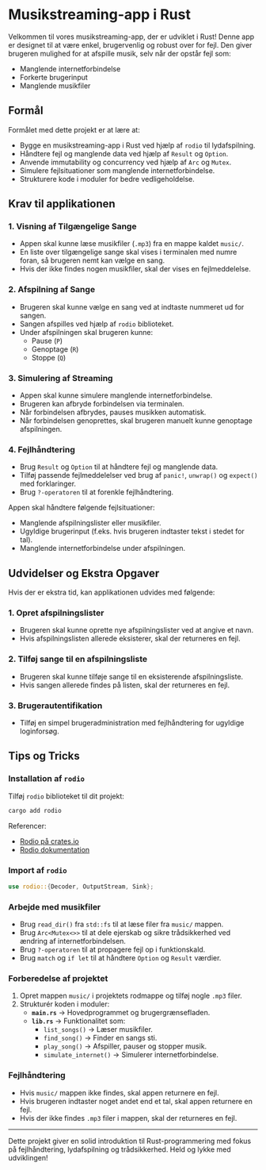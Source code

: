 # Musikstreaming-app i Rust

Velkommen til vores musikstreaming-app, der er udviklet i Rust! Denne app er designet til at være enkel, brugervenlig og robust over for fejl. Den giver brugeren mulighed for at afspille musik, selv når der opstår fejl som:

- Manglende internetforbindelse
- Forkerte brugerinput
- Manglende musikfiler

## Formål

Formålet med dette projekt er at lære at:

- Bygge en musikstreaming-app i Rust ved hjælp af `rodio` til lydafspilning.
- Håndtere fejl og manglende data ved hjælp af `Result` og `Option`.
- Anvende immutability og concurrency ved hjælp af `Arc` og `Mutex`.
- Simulere fejlsituationer som manglende internetforbindelse.
- Strukturere kode i moduler for bedre vedligeholdelse.

## Krav til applikationen

### 1. Visning af Tilgængelige Sange
- Appen skal kunne læse musikfiler (`.mp3`) fra en mappe kaldet `music/`.
- En liste over tilgængelige sange skal vises i terminalen med numre foran, så brugeren nemt kan vælge en sang.
- Hvis der ikke findes nogen musikfiler, skal der vises en fejlmeddelelse.

### 2. Afspilning af Sange
- Brugeren skal kunne vælge en sang ved at indtaste nummeret ud for sangen.
- Sangen afspilles ved hjælp af `rodio` biblioteket.
- Under afspilningen skal brugeren kunne:
  - Pause (`P`)
  - Genoptage (`R`)
  - Stoppe (`Q`)

### 3. Simulering af Streaming
- Appen skal kunne simulere manglende internetforbindelse.
- Brugeren kan afbryde forbindelsen via terminalen.
- Når forbindelsen afbrydes, pauses musikken automatisk.
- Når forbindelsen genoprettes, skal brugeren manuelt kunne genoptage afspilningen.

### 4. Fejlhåndtering
- Brug `Result` og `Option` til at håndtere fejl og manglende data.
- Tilføj passende fejlmeddelelser ved brug af `panic!`, `unwrap()` og `expect()` med forklaringer.
- Brug `?-operatoren` til at forenkle fejlhåndtering.

Appen skal håndtere følgende fejlsituationer:
- Manglende afspilningslister eller musikfiler.
- Ugyldige brugerinput (f.eks. hvis brugeren indtaster tekst i stedet for tal).
- Manglende internetforbindelse under afspilningen.

## Udvidelser og Ekstra Opgaver
Hvis der er ekstra tid, kan applikationen udvides med følgende:

### 1. Opret afspilningslister
- Brugeren skal kunne oprette nye afspilningslister ved at angive et navn.
- Hvis afspilningslisten allerede eksisterer, skal der returneres en fejl.

### 2. Tilføj sange til en afspilningsliste
- Brugeren skal kunne tilføje sange til en eksisterende afspilningsliste.
- Hvis sangen allerede findes på listen, skal der returneres en fejl.

### 3. Brugerautentifikation
- Tilføj en simpel brugeradministration med fejlhåndtering for ugyldige loginforsøg.

## Tips og Tricks

### Installation af `rodio`
Tilføj `rodio` biblioteket til dit projekt:
```sh
cargo add rodio
```
Referencer:
- [Rodio på crates.io](https://crates.io/crates/rodio)
- [Rodio dokumentation](https://docs.rs/rodio/latest/rodio/)

### Import af `rodio`
```rust
use rodio::{Decoder, OutputStream, Sink};
```

### Arbejde med musikfiler
- Brug `read_dir()` fra `std::fs` til at læse filer fra `music/` mappen.
- Brug `Arc<Mutex<>>` til at dele ejerskab og sikre trådsikkerhed ved ændring af internetforbindelsen.
- Brug `?-operatoren` til at propagere fejl op i funktionskald.
- Brug `match` og `if let` til at håndtere `Option` og `Result` værdier.

### Forberedelse af projektet
1. Opret mappen `music/` i projektets rodmappe og tilføj nogle `.mp3` filer.
2. Strukturér koden i moduler:
   - **`main.rs`** → Hovedprogrammet og brugergrænsefladen.
   - **`lib.rs`** → Funktionalitet som:
     - `list_songs()` → Læser musikfiler.
     - `find_song()` → Finder en sangs sti.
     - `play_song()` → Afspiller, pauser og stopper musik.
     - `simulate_internet()` → Simulerer internetforbindelse.

### Fejlhåndtering
- Hvis `music/` mappen ikke findes, skal appen returnere en fejl.
- Hvis brugeren indtaster noget andet end et tal, skal appen returnere en fejl.
- Hvis der ikke findes `.mp3` filer i mappen, skal der returneres en fejl.

---

Dette projekt giver en solid introduktion til Rust-programmering med fokus på fejlhåndtering, lydafspilning og trådsikkerhed. Held og lykke med udviklingen!

